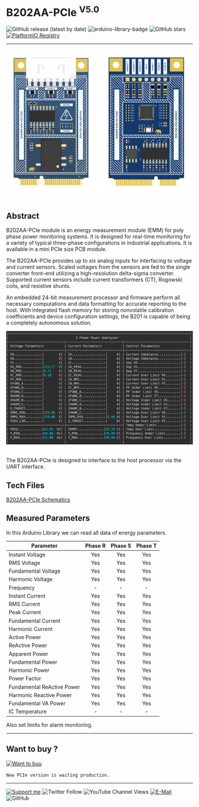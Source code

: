 # B202AA-PCIe <sup>V5.0</sup>

![GitHub release (latest by date)](https://img.shields.io/github/v/release/akkoyun/MAX78630) ![arduino-library-badge](https://www.ardu-badge.com/badge/MAX78630.svg?) ![GitHub stars](https://img.shields.io/github/stars/akkoyun/MAX78630?style=flat&logo=github) [![PlatformIO Registry](https://badges.registry.platformio.org/packages/akkoyun/library/MAX78630.svg)](https://registry.platformio.org/libraries/akkoyun/MAX78630)

---

 <center><img src="/Images/B202AA-PCIe.png" width="800"></center></br>

## Abstract

B202AA-PCIe module is an energy measurement module (EMM) for poly phase power monitoring systems. It is designed for real-time monitoring for a variety of typical three-phase configurations in industrial applications. It is available in a mini PCIe size PCB module.

The B202AA-PCIe provides up to six analog inputs for interfacing to voltage and current sensors. Scaled voltages from the sensors are fed to the single converter front-end utilizing a high-resolution delta-sigma converter. Supported current sensors include current transformers (CT), Rogowski coils, and resistive shunts.

An embedded 24-bit measurement processor and firmware perform all necessary computations and data formatting for accurate reporting to the host. With integrated flash memory for storing nonvolatile calibration coefficients and device configuration settings, the B201 is capable of being a completely autonomous solution.

<center><img src="/Images/Terminal.png" width="800"></center></br>

The B202AA-PCIe is designed to interface to the host processor via the UART interface.

## Tech Files

[B202AA-PCIe Schematics](/Electronic/Output/Schematic%20Prints/Schematic%20Prints.PDF)


## Measured Parameters

In this Arduino Library we can read all data of energy parameters.

| Parameter                  | Phase R | Phase S | Phase T |
|----------------------------|:-------:|:-------:|:-------:|
| Instant Voltage            | Yes     | Yes     | Yes     |
| RMS Voltage                | Yes     | Yes     | Yes     |
| Fundamental Voltage        | Yes     | Yes     | Yes     |
| Harmonic Voltage           | Yes     | Yes     | Yes     |
| Frequency                  | -       | -       | -       |
| Instant Current            | Yes     | Yes     | Yes     |
| RMS Current                | Yes     | Yes     | Yes     |
| Peak Current               | Yes     | Yes     | Yes     |
| Fundamental Current        | Yes     | Yes     | Yes     |
| Harmonic Current           | Yes     | Yes     | Yes     |
| Active Power               | Yes     | Yes     | Yes     |
| ReActive Power             | Yes     | Yes     | Yes     |
| Apparent Power             | Yes     | Yes     | Yes     |
| Fundamental Power          | Yes     | Yes     | Yes     |
| Harmonic Power             | Yes     | Yes     | Yes     |
| Power Factor               | Yes     | Yes     | Yes     |
| Fundamental ReActive Power | Yes     | Yes     | Yes     |
| Harmonic Reactive Power    | Yes     | Yes     | Yes     |
| Fundamental VA Power       | Yes     | Yes     | Yes     |
| IC Temperature             | -       | -       | -       |

Also set limits for alarm monitoring.

---

## Want to buy ?

[![Want to buu](https://img.shields.io/badge/I_Sell_on-Tindie-blue.svg)](https://www.tindie.com/stores/akkoyun)

    New PCIe version is waiting production.

---

[![Support me](https://img.shields.io/badge/Support-PATREON-GREEN.svg)](https://www.patreon.com/bePatron?u=62967889) ![Twitter Follow](https://img.shields.io/twitter/follow/gunceakkoyun?style=social) ![YouTube Channel Views](https://img.shields.io/youtube/channel/views/UCIguQGdaBT1GnnVMz5qAZ2Q?style=social) [![E-Mail](https://img.shields.io/badge/E_Mail-Mehmet_Gunce_Akkoyun-blue.svg)](mailto:akkoyun@me.com) ![GitHub](https://img.shields.io/github/license/akkoyun/Statistical) 